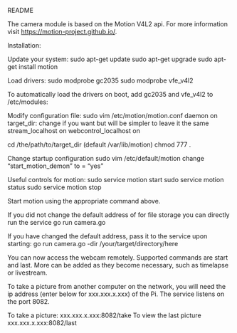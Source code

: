 README

The camera module is based on the Motion V4L2 api. For more information visit https://motion-project.github.io/.

Installation:

Update your system:
sudo apt-get update
sudo apt-get upgrade
sudo apt-get install motion

Load drivers:
sudo modprobe gc2035
sudo modprobe vfe_v4l2

To automatically load the drivers on boot, add gc2035 and vfe_v4l2 to /etc/modules:

Modify configuration file:
sudo vim /etc/motion/motion.conf
daemon on
target_dir: change if you want but will be simpler to leave it the same
stream_localhost on
webcontrol_localhost on

cd /the/path/to/target_dir (default /var/lib/motion)
chmod 777 .

Change startup configuration
sudo vim /etc/default/motion
change “start_motion_demon” to  = “yes”

Useful controls for motion:
sudo service motion start
sudo service motion status
sudo service motion stop

Start motion using the appropriate command above.

If you did not change the default address of for file storage you can directly run the service
go run camera.go

If you have changed the default address, pass it to the service upon starting:
go run camera.go -dir /your/target/directory/here

You can now access the webcam remotely. Supported commands are start and last. More can be added as they become necessary, such as timelapse or livestream.

To take a picture from another computer on the network, you will need the ip address (enter below for xxx.xxx.x.xxx) of the Pi. The service listens on the port 8082.

To take a picture:
xxx.xxx.x.xxx:8082/take
To view the last picture
xxx.xxx.x.xxx:8082/last
